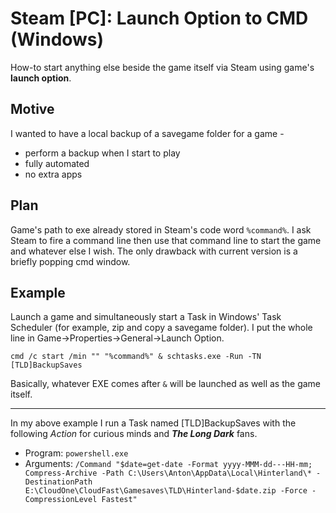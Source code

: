 # Steam [PC]: Launch Option to CMD (Windows)
How-to start anything else beside the game itself via Steam using game's **launch option**.

## Motive

I wanted to have a local backup of a savegame folder for a game - 
- perform a backup when I start to play
- fully automated
- no extra apps


## Plan 
Game's path to exe already stored in Steam's code word `%command%`. I ask Steam to fire a command line then use that command line to start the game and whatever else I wish. The only drawback with current version is a briefly popping cmd window.

## Example
Launch a game and simultaneously start a Task in Windows' Task Scheduler (for example, zip and copy a savegame folder). I put the whole line in Game->Properties->General->Launch Option.
```
cmd /c start /min "" "%command%" & schtasks.exe -Run -TN [TLD]BackupSaves
```
Basically, whatever EXE comes after `&` will be launched as well as the game itself.

---
In my above example I run a Task named [TLD]BackupSaves with the following *Action* for curious minds and ***The Long Dark*** fans.
- Program: `powershell.exe`
- Arguments: `/Command "$date=get-date -Format yyyy-MMM-dd---HH-mm; Compress-Archive -Path C:\Users\Anton\AppData\Local\Hinterland\* -DestinationPath E:\CloudOne\CloudFast\Gamesaves\TLD\Hinterland-$date.zip -Force -CompressionLevel Fastest"`

